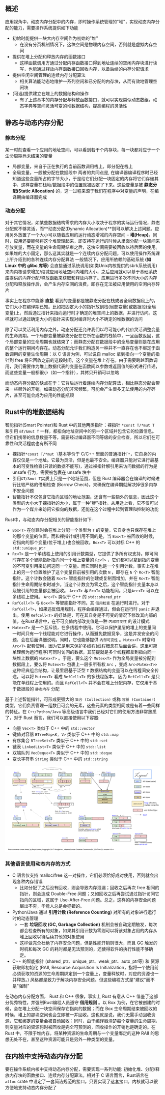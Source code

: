 ## 概述

应用视角中，动态内存分配中的内存，即时操作系统管理的"堆"，实现动态内存分配的能力，需要操作系统提供如下功能
- 初始时能提供一块大内存空间作为初始的"堆"
  - 在没有分页机制情况下，这块空间是物理内存空间，否则就是虚拟内存空间
- 提供在堆上分配和释放内存的函数接口
  - 这样函数调用方通过分配内存函数接口得到地址连续的空闲内存块进行读写，也能通过释放内存函数接口回收内存，以备后续的内存分配请求
- 提供空闲空间管理的连续内存分配算法
  - 相关算法能动态地维护一系列空闲和已分配的内存块，从而有效地管理空闲块
- (可选)提供建立在堆上的数据结构和操作
  - 有了上述基本的内存分配与释放函数接口，就可以实现类似动态数组，动态字典等空间灵活可变的堆数据结构，提高编程的灵活性

## 静态与动态内存分配

### 静态分配

某一时刻查看一个应用的地址空间，可以看到若干个内存块，每一块都对应于一个生命周期尚未结束的变量
- 局部变量，来自于正在执行的当前函数调用栈上，即分配在栈上
- 全局变量，一般被分配在数据段中
两者的共同点是, 在编译器编译程序时已经知道这些变量所占的字节大小，于是给它们分配一块固定的内存将它们存储其中，这样变量在栈帧/数据段中的位置就被固定了下来。这些变量是被 **静态分配(Static Allocation)** 的，这一过程来源于我们在程序中对变量的声明，在编译期由编译器完成

### 动态分配

对于其它情况，如某些数据结构需求的内存大小取决于程序的实际运行情况，静态分配就不够灵活，而**动态分配(Dynamic Allocation)**则可以解决上述问题。应用另外放置了一个大小可以随着应用的运行动态增减的内存空间 – **堆(Heap)**。同时，应用还要能够将这个堆管理起来，即支持在运行的时候从里面分配一块空间来存放变量，而在变量的生命周期结束之后，这块空间需要被回收以待后面的使用。如果堆的大小固定，那么这其实就是一个连续内存分配问题，可以使用操作系统课上所介绍到的各种连续内存分配算法
一般情况下，应用所依赖的基础系统 **(如 Linux 中的 glibc 库等)** 会直接通过系统调用(如类Unix内核提供的sbrk系统调用)来向内核请求增加/缩减应用地址空间内堆的大小，之后应用就可以基于基础系统库提供的内存分配/释放函数来获取和释放内存了。应用进行多次不同大小的内存分配和释放操作后，会产生内存空间的浪费，即存在无法被应用使用的空闲内存碎片

事实上在程序中能够 **直接** 看到的变量都是被静态分配在栈或者全局数据段上的，它们大小在编译期已知。比如把固定大小的指针放到栈(局部变量)或数据段(全局变量)上，然后通过指针来指向运行时才确定的堆空间上的数据，并进行访问。这样就可以通过确定大小的指针来实现对编译时大小不确定的堆数据的访问

除了可以灵活利用内存之外，动态分配还允许我们以尽可能小的代价灵活调整变量的生命周期。一个局部变量被静态分配在它所在函数的栈帧中，一旦函数返回，这个局部变量的生命周期也就结束了；而静态分配在数据段中的全局变量则是在应用的整个运行期间均存在。动态分配允许我们构造另一种并不一直存在也不绑定于函数调用的变量生命周期：以 C 语言为例，可以说自 malloc 拿到指向一个变量的指针到 free 将它回收之前的这段时间，这个变量在堆上存在。由于需要跨越函数调用，我们需要作为堆上数据代表的变量在函数间以参数或返回值的形式进行传递，而这些变量一般都很小（如一个指针），其拷贝开销可以忽略

而动态内存分配的缺点在于：它背后运行着连续内存分配算法，相比静态分配会带来一些额外的开销。如果动态分配非常频繁，可能会产生很多无法使用的内存碎片，甚至可能会成为应用的性能瓶颈

## Rust中的堆数据结构

智能指针(Smart Pointer)和 Rust 中的其他两类指针：裸指针 `*const T/*mut T` 和引用 `&T/&mut T` 一样，都指向地址空间中的另一个区域并包含它的位置信息。但它们携带的信息数量不等，需要经过编译器不同等级的安全检查，所以它们在可靠性和灵活程度也有所不同

- 裸指针`*const T/*mut T`基本等价于 C/C++ 里面的普通指针`T*`，它自身的内容仅仅是一个地址。它最为灵活，但是也最不安全。编译器只能对它进行最基本的可变性检查(只读的数据不能写)，通过裸指针解引用来访问数据的行为是 unsafe 行为，需要被包裹在 unsafe 块中
- 引用`&T/&mut T`实质上只是一个地址范围，但是 Rust 编译器会在编译的时候进行比较严格的借用检查 (Borrow Check)，来确保在编译期就解决掉很多内存不安全问题
- 智能指针不仅包含它指向区域的地址范围，还含有一些额外的信息，因此这个类型的大小大于裸指针的大小，属于一种"胖"指针。从用途上看，它不仅可以作为一个媒介来访问它指向的数据，还能在这个过程中起到管理和控制的功能

Rust中，与动态内存分配相关的智能指针如下:
- `Box<T>` 在创建时会在堆上分配一个类型为 `T` 的变量，它自身也只保存在堆上的那个变量的位置。而和裸指针或引用不同的是，当 `Box<T>` 被回收的时候，它指向的那个变量(位于堆上)也会被回收。`Box<T>` 可以对标 C++ 的 `std::unique_ptr`
- `Rc<T>` 是一个单线程上使用的引用计数类型，它提供了多所有权支持，即可同时存在多个智能指针指向同一个堆上变量的 `Rc<T>` ，它们都可以拿到指向变量的不可变引用来访问这同一个变量。而它同时也是一个引用计数，事实上在堆上的另一个位置维护了这个变量目前被引用的次数 `N` ，即存在 `N` 个 `Rc<T>` 智能指针。这个计数会随着 `Rc<T>` 智能指针的创建或复制而增加，并在 `Rc<T>` 智能指针生命周期结束时减少。当这个计数变为零之后，这个智能指针变量本身以及被引用的变量都会被回收。 `Arc<T>` 与 `Rc<T>` 功能相同，只是`Arc<T>` 可以在多线程上使用。 `Arc<T>` 类似于 C++ 的 `std::shared_ptr`
- `RefCell<T>` 与 `Box<T>` 等智能指针不同，其 `借用检查` 在运行时进行。对于 `RefCell<T>`，如果违反借用规则，程序会编译通过，但会在运行时 `panic` 并退出。使用 `RefCell<T>` 的好处是，可在其自身是不可变的情况下修改其内部的值。在Rust语言中，在不可变值内部改变值是一种 `内部可变性` 的设计模式
- `Mutex<T>` 是一个互斥锁，在多线程中使用。它可以保护里层的堆上的变量同一时间只有一个线程能对它进行操作，从而避免数据竞争，这是并发安全的问题，会在后面详细说明。同时，它也能够提供 `内部可变性` 。`Mutex<T>` 时常和 `Arc<T>` 配套使用，因为它是用来保护多线程(线程概念在后面会讲，这里可简单理解为运行程序)可同时访问的数据，其前提就是多个线程都拿到指向同一块堆上数据的 `Mutex<T>` 。于是，要么这个 `Mutex<T>` 作为全局变量被分配到数据段上，要么将 `Mutex<T>` 包裹上一层多所有权 `Arc` ，变成 `Arc<Mutex<T>>` 这种经典组合结构，让最里层基于泛型 `T` 数据结构的变量可以在线程间安全传递。可以将 `Mutex<T>` 看成 `RefCell<T>` 的多线程版本， 因为 `RefCell<T>` 是只能在单线程上使用的。而且 `RefCell<T>` 并不会在堆上分配内存，它仅用于基于数据段的 `静态内存` 分配

基于上述智能指针，可形成更强大的 `集合 (Collection)` 或称 `容器 (Container)` 类型，它们负责管理一组数目可变的元素，这些元素的类型相同或是有着一些同样的特征。在 `C++/Python/Java` 等高级语言中我们已经对它们的使用方法非常熟悉了，对于 Rust 而言，我们可以直接使用以下容器: 
- 向量 `Vec<T>` 类似于 C++ 中的 `std::vector`
- 键值对容器 `BTreeMap<K, V>` 类似于 C++ 中的 `std::map`
- 有序集合 `BTreeSet<T>` 类似于 C++ 中的 `std::set`
- 链表 `LinkedList<T>` 类似于 C++ 中的 `std::list`
- 双端队列 `VecDeque<T>` 类似于 C++ 中的 `std::deque`
- 变长字符串 `String` 类似于 C++ 中的 `std::string`

![](./img/2022-09-18-16-57-09.png)

### 其他语言使用动态内存的方式

- C 语言仅支持 malloc/free 这一对操作，它们必须恰好成对使用，否则就会出现各种内存错误
  - 比如分配了之后没有回收，则会导致内存泄漏；回收之后再次 free 相同的指针，则会造成 Double-Free 问题；又如回收之后再尝试通过指针访问它指向的区域，这属于 Use-After-Free 问题。总之，这样的内存安全问题层出不穷，毕竟人总是会犯错的。
- Python/Java 通过 **引用计数 (Reference Counting)** 对所有的对象进行运行时的动态管理
  - 一套 **垃圾回收 (GC, Garbage Collection)** 机制会被自动定期触发，每次都会检查所有的对象，如果其引用计数为零则可以将该对象占用的内存从堆上回收以待后续其他的对象使用
  - 这样做完全杜绝了内存安全问题，但是性能开销则很大，而且 GC 触发的时机和每次 GC 的耗时都是无法预测的，还使得软件的执行性能不够确定。
- C++ 的智能指针 (shared_ptr、unique_ptr、weak_ptr、auto_ptr等) 和 资源获取即初始化 (RAII, Resource Acquisition Is Initialization，指将一个使用前必须获取的资源的生命周期绑定到一个变量上，变量释放时，对应的资源也一并释放。) 风格都是致力于解决内存安全问题。但这些编程方式是"建议"而不是"强制"

在动态内存分配方面， Rust 和 C++ 很像，事实上 Rust 有意从 C++ 借鉴了这部分优秀特性，并强制Rust编程人员遵守 **借用规则** 。以 Box<T> 为例，在它被创建的时候，会在堆上分配一块空间保存它指向的数据；而在 Box<T> 生命周期结束被回收的时候，堆上的那块空间也会立即被一并回收。这也就是说，我们无需手动回收资源，它和绑定的变量会被自动回收；同时，由于编译器清楚每个变量的生命周期，则变量对应的资源何时被回收是完全可预测的，回收操作的开销也是确定的。在 Rust 中，不限于堆内存，将某种资源的生命周期与一个变量绑定的这种 RAII 的思想无处不在，甚至这种资源可能只是另外一种类型的变量。

## 在内核中支持动态内存分配

要在操作系统内核中支持动态内存分配，需要实现一系列功能: 初始化堆、分配/释放内存块的函数接口、连续内存分配算法。相对于 C 语言而言，Rust语言在 `alloc` crate 中设定了一套简洁规范的接口，只要实现了这套接口，内核就可以很方便地支持动态内存分配了